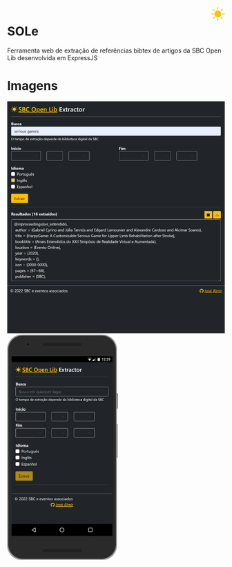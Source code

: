 <img src="./docs/images/brand.png" align="right" width="32">

# SOLe
Ferramenta web de extração de referências bibtex de artigos da SBC Open Lib desenvolvida em ExpressJS

# Imagens

<img src="./docs/images/view1.png" alt="Screenshot 1"/>
<img src="./docs/images/view2.png" width="256" alt="Screenshot 2"/>
